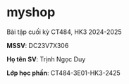 # myshop

Bài tập cuối kỳ CT484, HK3 2024-2025

**MSSV**: DC23V7X306

**Họ tên SV**: Trịnh Ngọc Duy

**Lớp học phần**: CT484-3E01-HK3-2425
